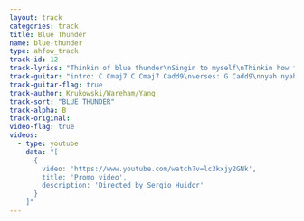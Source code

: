 ```yaml
---
layout: track
categories: track
title: Blue Thunder
name: blue-thunder
type: ahfow_track
track-id: 12
track-lyrics: "Thinkin of blue thunder\nSingin to myself\nThinkin how fast it moves\nFeelin how it turns\nI was singin somethin\nOut on Route 128\nThinkin how blue it looks\nSingin out aloud\n\nMy my blue thunder\nMy my blue thunder\nMy my blue thunder\nSingin out aloud\n\nMy my blue thunder\n\nMy my blue thunder\nMy my blue thunder\nSingin out aloud\n\nI'll drive so far away\nI'll drive so far away\nI'll drive so far away\nI'll drive so far away\n\nBlue thunder\nBlue thunder\nBlue thunder\nBlue thunder"
track-guitar: "intro: C Cmaj7 C Cmaj7 Cadd9\nverses: G Cadd9\nnyah nyah: D C D C Amin\ni'll drive...: G C \n\n(provided by brad)"
track-guitar-flag: true
track-author: Krukowski/Wareham/Yang
track-sort: "BLUE THUNDER"
track-alpha: B
track-original: 
video-flag: true
videos:
  - type: youtube
    data: "[
      { 
        video: 'https://www.youtube.com/watch?v=lc3kxjy2GNk',
        title: 'Promo video',
        description: 'Directed by Sergio Huidor'
      }
    ]"
---
```

